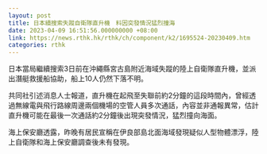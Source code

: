 ```yaml
---
layout: post
title: 日本續搜索失蹤自衛隊直升機　料因突發情況猛烈撞海
date: 2023-04-09 16:51:56.000000000 +08:00
link: https://news.rthk.hk/rthk/ch/component/k2/1695524-20230409.htm
categories: rthk
---
```


日本當局繼續搜索3日前在沖繩縣宮古島附近海域失蹤的陸上自衛隊直升機，並派出潛艇救援船協助，船上10人仍然下落不明。

共同社引述消息人士報道，直升機在起飛至失聯前約2分鐘的這段時間內，曾經透過無線電與飛行路線周邊兩個機場的空管人員多次通話，內容並非通報異常，估計直升機可能在最後一次通話約2分鐘後出現突發情況，猛烈撞向海面。

海上保安廳透露，昨晚有居民宣稱在伊良部島北面海域發現疑似人型物體漂浮，陸上自衛隊和海上保安廳調查後未有發現。
